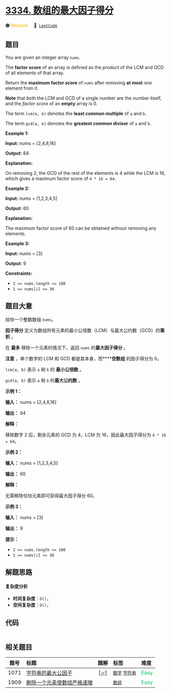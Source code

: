# [3334. 数组的最大因子得分](https://leetcode.com/problems/find-the-maximum-factor-score-of-array)

🟠 <font color=#ffb800>Medium</font>&emsp; 🔗&ensp;[`LeetCode`](https://leetcode.com/problems/find-the-maximum-factor-score-of-array)

## 题目

You are given an integer array `nums`.

The **factor score** of an array is defined as the _product_ of the LCM and
GCD of all elements of that array.

Return the **maximum factor score** of `nums` after removing **at most** one
element from it.

**Note** that _both_ the LCM and GCD of a single number are the number itself,
and the _factor score_ of an **empty** array is 0.

The term `lcm(a, b)` denotes the **least common multiple** of `a` and `b`.

The term `gcd(a, b)` denotes the **greatest common divisor** of `a` and `b`.



**Example 1:**

**Input:** nums = [2,4,8,16]

**Output:** 64

**Explanation:**

On removing 2, the GCD of the rest of the elements is 4 while the LCM is 16,
which gives a maximum factor score of `4 * 16 = 64`.

**Example 2:**

**Input:** nums = [1,2,3,4,5]

**Output:** 60

**Explanation:**

The maximum factor score of 60 can be obtained without removing any elements.

**Example 3:**

**Input:** nums = [3]

**Output:** 9



**Constraints:**

  * `1 <= nums.length <= 100`
  * `1 <= nums[i] <= 30`


## 题目大意

给你一个整数数组 `nums`。

**因子得分** 定义为数组所有元素的最小公倍数（LCM）与最大公约数（GCD）的**乘积** 。

在 **最多** 移除一个元素的情况下，返回 `nums` 的**最大因子得分** 。

**注意** ，单个数字的 LCM 和 GCD 都是其本身，而******空数组** 的因子得分为 0。

`lcm(a, b)` 表示 `a` 和 `b` 的 **最小公倍数** 。

`gcd(a, b)` 表示 `a` 和 `b` 的**最大公约数** 。



**示例 1：**

**输入：** nums = [2,4,8,16]

**输出：** 64

**解释：**

移除数字 2 后，剩余元素的 GCD 为 4，LCM 为 16，因此最大因子得分为 `4 * 16 = 64`。

**示例 2：**

**输入：** nums = [1,2,3,4,5]

**输出：** 60

**解释：**

无需移除任何元素即可获得最大因子得分 60。

**示例 3：**

**输入：** nums = [3]

**输出：** 9



**提示：**

  * `1 <= nums.length <= 100`
  * `1 <= nums[i] <= 30`


## 解题思路

#### 复杂度分析

- **时间复杂度**：`O()`，
- **空间复杂度**：`O()`，

## 代码

```javascript

```

## 相关题目

<!-- prettier-ignore -->
| 题号 | 标题 | 题解 | 标签 | 难度 |
| :------: | :------ | :------: | :------ | :------ |
| 1071 | [字符串的最大公因子](https://leetcode.com/problems/greatest-common-divisor-of-strings) | [[✓]](/problem/1071.md) |  [`数学`](/tag/math.md) [`字符串`](/tag/string.md) | <font color=#15bd66>Easy</font> |
| 1909 | [删除一个元素使数组严格递增](https://leetcode.com/problems/remove-one-element-to-make-the-array-strictly-increasing) |  |  [`数组`](/tag/array.md) | <font color=#15bd66>Easy</font> |